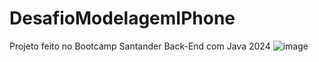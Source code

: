 # DesafioModelagemIPhone
Projeto feito no Bootcamp Santander Back-End com Java 2024
![image](https://github.com/user-attachments/assets/cfbd402e-89ab-4a72-8a97-6baf466a8d42)





